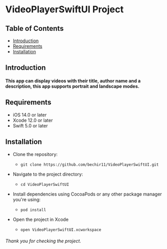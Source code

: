 

# VideoPlayerSwiftUI Project

## Table of Contents

- [Introduction](#introduction)
- [Requirements](#requirements)
- [Installation](#installation)

## Introduction

#### This app can display videos with their title, author name and a description, this app supports portrait and landscape modes.

## Requirements

- iOS 14.0 or later
- Xcode 12.0 or later
- Swift 5.0 or later

## Installation

- Clone the repository:
  - `git clone https://github.com/bechir11/VideoPlayerSwiftUI.git`

- Navigate to the project directory:
  - `cd VideoPlayerSwiftUI`

- Install dependencies using CocoaPods or any other package manager you're using:
  - `pod install`

- Open the project in Xcode
  - `open VideoPlayerSwiftUI.xcworkspace`

###### Thank you for checking the project.
